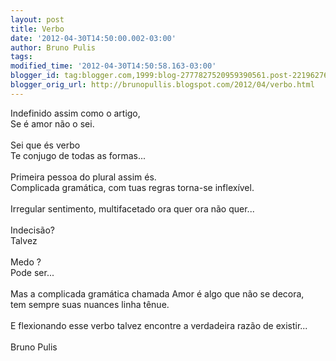 ```yaml
---
layout: post
title: Verbo
date: '2012-04-30T14:50:00.002-03:00'
author: Bruno Pulis
tags: 
modified_time: '2012-04-30T14:50:58.163-03:00'
blogger_id: tag:blogger.com,1999:blog-2777827520959390561.post-2219627686477109693
blogger_orig_url: http://brunopullis.blogspot.com/2012/04/verbo.html
---
```


Indefinido assim como o artigo,<br />Se é amor não o sei.<br /><br />Sei que és verbo<br />Te conjugo de todas as formas...<br /><br />Primeira pessoa do plural assim és.<br />Complicada gramática, com tuas regras torna-se inflexível.<br /><br />Irregular sentimento, multifacetado ora quer ora não quer...<br /><br />Indecisão?<br />Talvez<br /><br />Medo ?<br />Pode ser...<br /><br />Mas a complicada gramática chamada Amor é algo que não se decora,<br />tem sempre suas nuances linha tênue.<br /><br />E flexionando esse verbo talvez encontre a verdadeira razão de existir...<br /><br />Bruno Pulis<br /><br />